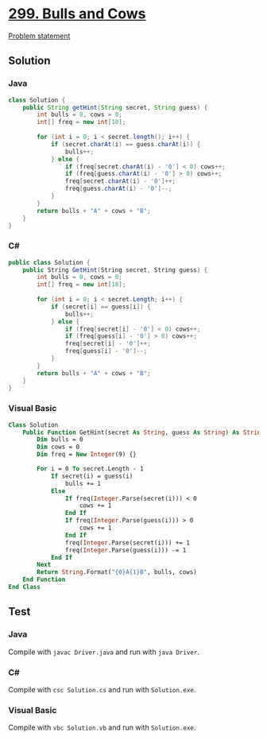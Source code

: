 # [299. Bulls and Cows][title]

[Problem statement][title]

## Solution

### Java

```java
class Solution {
    public String getHint(String secret, String guess) {
        int bulls = 0, cows = 0;
        int[] freq = new int[10];
        
        for (int i = 0; i < secret.length(); i++) {
            if (secret.charAt(i) == guess.charAt(i)) {
                bulls++;
            } else {
                if (freq[secret.charAt(i) - '0'] < 0) cows++;
                if (freq[guess.charAt(i) - '0'] > 0) cows++;
                freq[secret.charAt(i) - '0']++;
                freq[guess.charAt(i) - '0']--;
            }
        }
        return bulls + "A" + cows + "B";
    }
}
```

### C#

```c#
public class Solution {
    public String GetHint(String secret, String guess) {
        int bulls = 0, cows = 0;
        int[] freq = new int[10];
        
        for (int i = 0; i < secret.Length; i++) {
            if (secret[i] == guess[i]) {
                bulls++;
            } else {
                if (freq[secret[i] - '0'] < 0) cows++;
                if (freq[guess[i] - '0'] > 0) cows++;
                freq[secret[i] - '0']++;
                freq[guess[i] - '0']--;
            }
        }
        return bulls + "A" + cows + "B";
    }
}
```

### Visual Basic

```vb
Class Solution 
	Public Function GetHint(secret As String, guess As String) As String
		Dim bulls = 0
		Dim cows = 0
		Dim freq = New Integer(9) {}

		For i = 0 To secret.Length - 1
			If secret(i) = guess(i) 
				bulls += 1
			Else
				If freq(Integer.Parse(secret(i))) < 0
					cows += 1
				End If
				If freq(Integer.Parse(guess(i))) > 0
					cows += 1
				End If
				freq(Integer.Parse(secret(i))) += 1
				freq(Integer.Parse(guess(i))) -= 1
			End If
		Next
		Return String.Format("{0}A{1}B", bulls, cows)
	End Function
End Class
```

## Test

### Java

Compile with `javac Driver.java` and run with `java Driver`.

### C#

Compile with `csc Solution.cs` and run with `Solution.exe`.

### Visual Basic

Compile with `vbc Solution.vb` and run with `Solution.exe`.

[title]: https://leetcode.com/problems/bulls-and-cows/